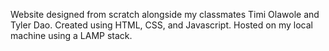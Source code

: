 Website designed from scratch alongside my classmates Timi Olawole and Tyler Dao. Created using HTML, CSS, and Javascript.
Hosted on my local machine using a LAMP stack. 
